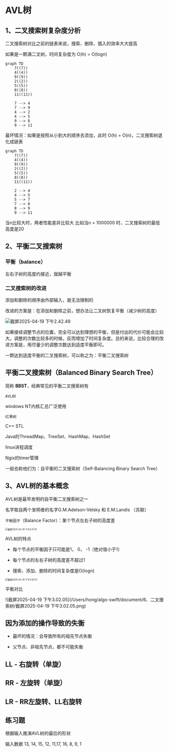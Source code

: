 # AVL树

## 1、二叉搜索树复杂度分析

二叉搜索树对比之前的链表来说，搜索、删除、插入的效率大大提高

如果是一颗满二叉树，时间复杂度为 O(h) = O(logn)

```mermaid
graph TD
    7((7))
    4((4))
    9((9))
    2((2))
    5((5))
    8((8))
    11((11))
    
    7 --> 4
    7 --> 9
    4 --> 2
    4 --> 5
    9 --> 8
    9 --> 11
```

最坏情况：如果是按照从小到大的顺序去添加，此时 O(h) = O(n)，二叉搜索树退化成链表
```mermaid
graph TD
    7((7))
    4((4))
    9((9))
    2((2))
    5((5))
    8((8))
    11((11))
    
    2 --> 4
    4 --> 5
    5 --> 7
    7 --> 8
    8 --> 9
    9 --> 11
```

当n比较大时，两者性能差异比较大
比如当n = 1000000 时，二叉搜索树的最低高度是20

## 2、平衡二叉搜索树

### 平衡（balance）

左右子树的高度约接近，就越平衡


### 二叉搜索树的改进

添加和删除的顺序由外部输入，是无法限制的

改进的方案是：在添加和删除之前，想办法让二叉树恢复平衡（减少树的高度）

![截屏2025-04-19 下午2.42.49](/Users/hong/algo-swift/document/6、二叉搜索树/improvebst.png)

如果接续调整节点的位置，完全可以达到理想的平衡，但是付出的代价可能会比较大。调整的次数比较多的时候，反而增加了时间复杂度。总的来说，比较合理的改进方案是，用尽量少的调整次数达到适度平衡即可。



一颗达到适度平衡的二叉搜索树，可以称之为：平衡二叉搜索树



## 平衡二叉搜索树（Balanced Binary Search Tree）

简称 **BBST**，经典常见的平衡二叉搜索树有

`AVL树` 

windows NT内核汇总广泛使用

`红黑树`

C++ STL

Java的ThreadMap、TreeSet、HashMap、HashSet

linux进程调度

Ngix的timer管理



一般也称他们为：自平衡的二叉搜索树（Self-Balancing Binary Search Tree）



## 3、AVL树的基本概念

AVL树是最早发明的自平衡二叉搜索树之一

名字取自两个发明者的名字G.M.Adelson-Velsky 和 E.M.Landis （苏联）

`平衡因子`（Balance Factor）：某个节点左右子树的高度差

<img src="/Users/hong/algo-swift/document/6、二叉搜索树/截屏2025-04-19 下午2.57.01.png" alt="截屏2025-04-19 下午2.57.01" style="zoom:50%;" />

AVL树的特点

- 每个节点的平衡因子只可能是1， 0， -1（绝对值小于1）

- 每个节点的左右子树的高度差不超过1
- 搜索、添加、删除的时间复杂度是O(logn)
<img src="/Users/hong/algo-swift/document/6、二叉搜索树/截屏2025-04-19 下午3.00.51.png" alt="截屏2025-04-19 下午3.00.51" style="zoom:50%;" />

平衡对比

![截屏2025-04-19 下午3.02.05](/Users/hong/algo-swift/document/6、二叉搜索树/截屏2025-04-19 下午3.02.05.png)

## 因为添加的操作导致的失衡

- 最坏的情况：会导致所有的祖先节点失衡

- 父节点、非祖先节点，都不可能失衡

## LL - 右旋转（单旋）

## RR - 左旋转（单旋）

## LR - RR左旋转、LL右旋转



## 练习题

根据输入推演AVL树的最后的形状

输入数据  13, 14, 15, 12, 11,17, 16, 8, 9, 1
